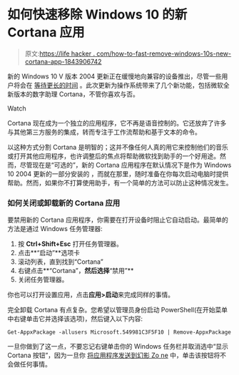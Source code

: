 # 如何快速移除 Windows 10 的新 Cortana 应用

> 原文:[https://life hacker . com/how-to-fast-remove-windows-10s-new-cortana-app-1843906742](https://lifehacker.com/how-to-quickly-remove-windows-10s-new-cortana-app-1843906742)

新的 Windows 10 V 版本 2004 更新正在缓慢地向兼容的设备推出，尽管一些用户将会在 [等待更长的时间](https://lifehacker.com/how-to-install-the-windows-10-may-2020-update-if-its-mi-1843732242) 。此次更新为操作系统带来了几个新功能，包括微软全新版本的数字助理 Cortana，不管你喜欢与否。

Watch

Cortana 现在成为一个独立的应用程序，它不再是语音控制的。它还放弃了许多与其他第三方服务的集成，转而专注于工作流帮助和基于文本的命令。

以这种方式分割 Cortana 是明智的；这并不像任何人真的用它来控制他们的音乐或打开其他应用程序，也许调整后的焦点将帮助微软找到助手的一个好用途。然而，尽管现在是“可选的”，新的 Cortana 应用程序在默认情况下是作为 Windows 10 2004 更新的一部分安装的 ，而就在那里，随时准备在你每次启动电脑时提供帮助。然而，如果你不打算使用助手，有一个简单的方法可以防止这种情况发生。

### 如何关闭或卸载新的 Cortana 应用

要禁用新的 Cortana 应用程序，你需要在打开设备时阻止它自动启动。最简单的方法是通过 Windows 任务管理器:

1.  按 **Ctrl+Shift+Esc** 打开任务管理器。
2.  点击**“启动”**选项卡
3.  滚动列表，直到找到“Cortana”
4.  右键点击**“Cortana”，**然后选择**“禁用”**
5.  关闭任务管理器。

你也可以打开设置应用，点击**应用>启动**来完成同样的事情。

完全卸载 Cortana 有点复杂。您希望以管理员身份启动 PowerShell(在开始菜单中右键单击它并选择该选项)，然后键入以下内容:

`Get-AppxPackage -allusers Microsoft.549981C3F5F10 | Remove-AppxPackage`

一旦你做到了这一点，不要忘记右键单击你的 Windows 任务栏并取消选中“显示 Cortana 按钮”，因为一旦你 [将应用程序发送到幻影 Zo ne](https://www.youtube.com/watch?v=2u3eQc_rx54) 中，单击该按钮将不会做任何事情。
